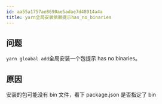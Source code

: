 ```yaml
---
id: aa55a1757ae8690ae5adae7d48914a4a
title: yarn全局安装依赖提示has_no_binaries
---
```


## 问题

`yarn gloabal add`全局安装一个包提示 has no binaries。

## 原因

安装的包可能没有 bin 文件，看下 package.json 是否指定了 bin
